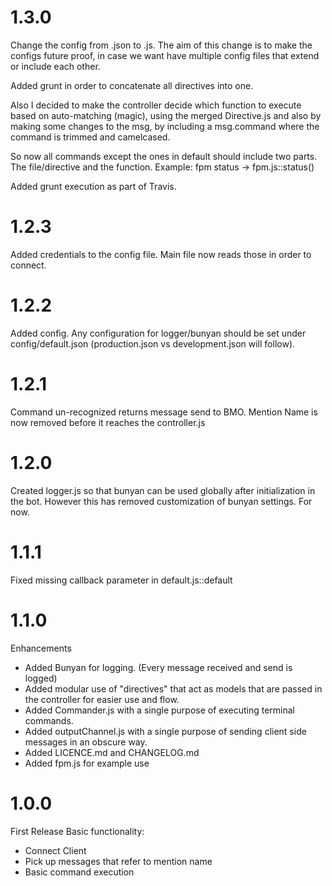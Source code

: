 # 1.3.0
  Change the config from .json to .js. The aim of this change is to make the
  configs future proof, in case we want have multiple config files that extend or
  include each other.

  Added grunt in order to concatenate all directives into one.

  Also I decided to make the controller decide which function to execute based on
  auto-matching (magic), using the merged Directive.js and also by making some
  changes to the msg, by including a msg.command where the command is trimmed and
  camelcased.

  So now all commands except the ones in default should include two parts.
  The file/directive and the function.
  Example:
    fpm status -> fpm.js::status()

  Added grunt execution as part of Travis.

# 1.2.3
  Added credentials to the config file.
  Main file now reads those in order to connect.

# 1.2.2
  Added config. Any configuration for logger/bunyan should be set under
  config/default.json (production.json vs development.json will follow).

# 1.2.1
  Command un-recognized returns message send to BMO.
  Mention Name is now removed before it reaches the controller.js

# 1.2.0
  Created logger.js so that bunyan can be used globally after initialization
  in the bot. However this has removed customization of bunyan settings. For now.

# 1.1.1
  Fixed missing callback parameter in default.js::default

# 1.1.0
Enhancements
  * Added Bunyan for logging. (Every message received and send is logged)
  * Added modular use of "directives" that act as models that are passed in the
    controller for easier use and flow.
  * Added Commander.js with a single purpose of executing terminal commands.
  * Added outputChannel.js with a single purpose of sending client side messages
    in an obscure way.
  * Added LICENCE.md and CHANGELOG.md
  * Added fpm.js for example use

# 1.0.0
First Release
Basic functionality:
  * Connect Client
  * Pick up messages that refer to mention name
  * Basic command execution
